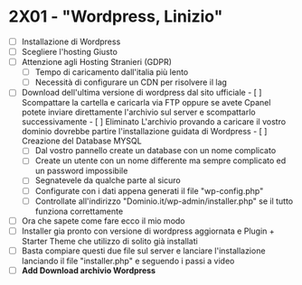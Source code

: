 # 2X01 - "Wordpress, Linizio"

- [ ]  Installazione di Wordpress
  - [ ]  Scegliere l'hosting Giusto
  - [ ]  Attenzione agli Hosting Stranieri (GDPR)
      - [ ] Tempo di caricamento dall'italia più lento
      - [ ] Necessità di configurare un CDN per risolvere il lag
  - [ ]  Download dell'ultima versione di wordpress dal sito ufficiale
    - [ ]  Scompattare la cartella e caricarla via FTP oppure se avete Cpanel potete inviare direttamente l'archivio sul server e scompattarlo successivamente
    - [ ]  Eliminato L'archivio provando a caricare il vostro dominio dovrebbe partire l'installazione guidata di Wordpress
    - [ ]  Creazione del Database MYSQL
      - [ ]  Dal vostro pannello create un database con un nome complicato
        - [ ]  Create un utente con un nome differente ma sempre complicato ed un password impossibile
        - [ ]  Segnatevele da qualche parte al sicuro 
        - [ ]  Configurate con i dati appena generati il file "wp-config.php"
        - [ ]  Controllate all'indirizzo "Dominio.it/wp-admin/installer.php" se il tutto funziona correttamente
- [ ]  Ora che sapete come fare ecco il mio modo
  - [ ]  Installer gia pronto con versione di wordpress aggiornata e Plugin + Starter Theme che utilizzo di solito già installati
  - [ ]  Basta compiare questi due file sul server e lanciare l'installazione lanciando il file "installer.php" e seguendo i passi a video
  - [ ]  **Add Download archivio Wordpress**
